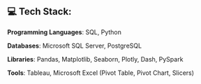 ## 💻 Tech Stack:

**Programming Languages**: SQL, Python

**Databases**: Microsoft SQL Server, PostgreSQL

**Libraries**: Pandas, Matplotlib, Seaborn, Plotly, Dash, PySpark

**Tools**: Tableau, Microsoft Excel (Pivot Table, Pivot Chart, Slicers)

